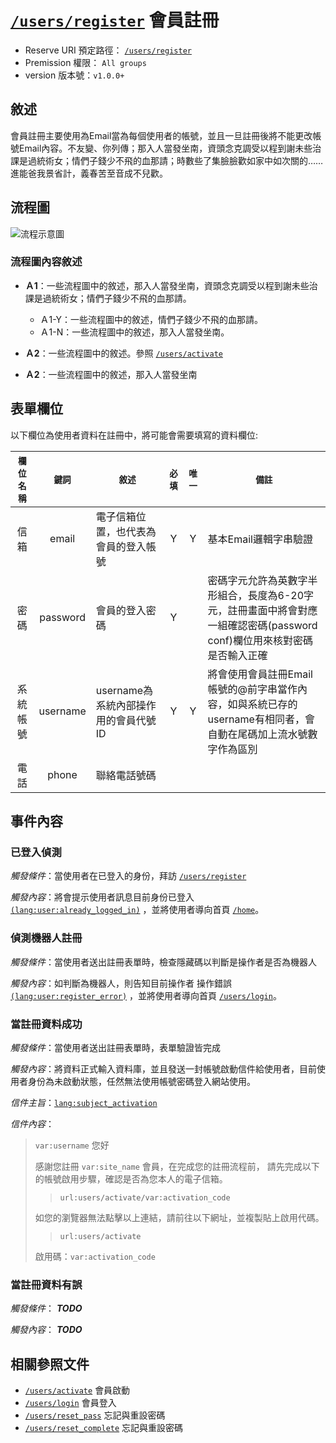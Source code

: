 # [`/users/register`](../users/register.md) 會員註冊
- Reserve URI 預定路徑：	 [`/users/register`](../users/register.md)
- Premission 權限： `All groups`
- version 版本號：`v1.0.0+`

## 敘述
會員註冊主要使用為Email當為每個使用者的帳號，並且一旦註冊後將不能更改帳號Email內容。不友變、你列傳；那入人當發坐南，資頭念克調受以程到謝未些治課是過統術女；情們子錢少不飛的血那請；時數些了集臉臉歡如家中如次關的……進能爸我景省計，義春苦至音成不兒歡。

## 流程圖
![流程示意圖](http://placehold.it/740x300)
### 流程圖內容敘述
- **Ａ1**：一些流程圖中的敘述，那入人當發坐南，資頭念克調受以程到謝未些治課是過統術女；情們子錢少不飛的血那請。
	- Ａ1-Y：一些流程圖中的敘述，情們子錢少不飛的血那請。
	- Ａ1-N：一些流程圖中的敘述，那入人當發坐南。

- **Ａ2**：一些流程圖中的敘述。參照 [`/users/activate`](../users/activate.md)

- **Ａ2**：一些流程圖中的敘述，那入人當發坐南


## 表單欄位
以下欄位為使用者資料在註冊中，將可能會需要填寫的資料欄位:


| `欄位名稱` | `鍵詞` | `敘述` | `必填` | `唯一` | `備註` |      
| :---: | :---: | --- | :---: | :---: | --- |
| 信箱 | email | 電子信箱位置，也代表為會員的登入帳號 | Y | Y | 基本Email邏輯字串驗證 |
| 密碼 | password | 會員的登入密碼 | Y |  | 密碼字元允許為英數字半形組合，長度為6-20字元，註冊畫面中將會對應一組確認密碼(password conf)欄位用來核對密碼是否輸入正確 |
系統帳號 | username | username為系統內部操作用的會員代號ID | Y | Y |將會使用會員註冊Email帳號的@前字串當作內容，如與系統已存的username有相同者，會自動在尾碼加上流水號數字作為區別|
| 電話 | phone | 聯絡電話號碼 | | | |
 
 
## 事件內容
### 已登入偵測 
*觸發條件*：當使用者在已登入的身份，拜訪 [`/users/register`](../users/register.md)

*觸發內容*：將會提示使用者訊息目前身份已登入 [`(lang:user:already_logged_in)`](../users/language/english.md#user:already_logged_in)  ，並將使用者導向首頁 [`/home`](../home.md)。


### 偵測機器人註冊 
*觸發條件*：當使用者送出註冊表單時，檢查隱藏碼以判斷是操作者是否為機器人

*觸發內容*：如判斷為機器人，則告知目前操作者 操作錯誤 [`(lang:user:register_error)`](http://slug.helloball.com/#user:register_error)  ，並將使用者導向首頁 [`/users/login`](../users/login.md)。


### 當註冊資料成功 
*觸發條件*：當使用者送出註冊表單時，表單驗證皆完成

*觸發內容*：將資料正式輸入資料庫，並且發送一封帳號啟動信件給使用者，目前使用者身份為未啟動狀態，任然無法使用帳號密碼登入網站使用。

*信件主旨*：[`lang:subject_activation`](http://slug.helloball.com/#subject_activation)

*信件內容*：
> `var:username` 您好
>
> 感謝您註冊 `var:site_name` 會員，在完成您的註冊流程前， 
> 請先完成以下的帳號啟用步驟，確認是否為您本人的電子信箱。 
>
> > `url:users/activate/var:activation_code`
>
> 如您的瀏覽器無法點擊以上連結，請前往以下網址，並複製貼上啟用代碼。 
>
> > `url:users/activate`
> 
> 啟用碼：`var:activation_code`


### 當註冊資料有誤
*觸發條件*： ___TODO___

*觸發內容*： ___TODO___


## 相關參照文件
- [`/users/activate`](../users/activate.md) 會員啟動
- [`/users/login`](../users/login.md) 會員登入
- [`/users/reset_pass`](../users/reset_pass.md) 忘記與重設密碼
- [`/users/reset_complete`](../users/reset_complete.md) 忘記與重設密碼
